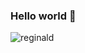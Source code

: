 ### Hello world 👋

![reginald](https://user-images.githubusercontent.com/92199944/204468273-9c142ab8-0ae3-45a5-8840-43ba74b56a93.gif)
